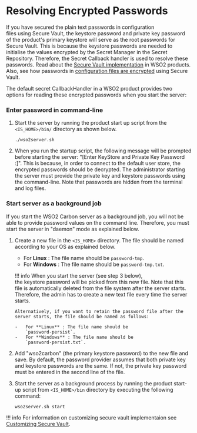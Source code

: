 # Resolving Encrypted Passwords

If you have secured the plain text passwords in configuration
files using Secure Vault, the keystore password and private key password
of the product's primary keystore will serve as the root passwords for
Secure Vault. This is because the keystore passwords are needed to
initialise the values encrypted by the Secret Manager in the Secret
Repository. Therefore, the Secret Callback handler is used to resolve
these passwords. Read about the [Secure Vault
implementation](../../administer/securing-passwords-in-configuration-files) in WSO2
products. Also, see how passwords in [configuration files are
encrypted](../../setup/encrypting-passwords-with-cipher-tool) using Secure Vault.

The default secret CallbackHandler in a WSO2 product provides two
options for reading these encrypted passwords when you start the server:

### Enter password in command-line

1.  Start the server by running the product start up script from the
    `<IS_HOME>/bin/` directory as shown below.

    ``` console
    ./wso2server.sh 
    ```

2.  When you run the startup script, the following message will be
    prompted before starting the server: "\[Enter KeyStore and Private
    Key Password :\]". This is because, in order to connect to the
    default user store, the encrypted passwords should be decrypted. The
    administrator starting the server must provide the private key and
    keystore passwords using the command-line. Note that passwords are
    hidden from the terminal and log files.

### Start server as a background job

If you start the WSO2 Carbon server as a background job, you will not be
able to provide password values on the command line. Therefore, you must
start the server in "daemon" mode as explained below.

1.  Create a new file in the `<IS_HOME>`
    directory. The file should be named according to your OS as
    explained below.
    -   For **Linux** : The file name should be
        `password-tmp`.
    -   For **Windows** : The file name should be
        `password-tmp.txt`.

    !!! info 
        When you start the server (see step 3 below), the keystore password
        will be picked from this new file. Note that this file is
        automatically deleted from the file system after the server starts.
        Therefore, the admin has to create a new text file every time the
        server starts.

        Alternatively, if you want to retain the password file after the
        server starts, the file should be named as follows:

        -   For **Linux** : The file name should be
            `password-persist`.
        -   For **Windows** : The file name should be
            `password-persist.txt`.

2.  Add "wso2carbon" (the primary keystore password) to the new file and
    save. By default, the password provider assumes that both private
    key and keystore passwords are the same. If not, the private key
    password must be entered in the second line of the file.

3.  Start the server as a background process by running the product start-up script from `<IS_HOME>/bin` directory by executing the following command:

    ```console
    wso2server.sh start
    ```

!!! info
    For information on customizing secure vault implementaion see [Customizing Secure Vault](../../setup/customizing-secure-vault).